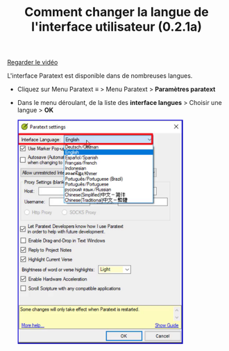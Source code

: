 ﻿---
title: Comment changer la langue de l'interface utilisateur (0.2.1a)
---

[Regarder le vidéo](https://vimeopro.com/lingtransoft/paratext9fr/video/410254311)

L'interface Paratext est disponible dans de nombreuses langues.

-   Cliquez sur Menu Paratext **≡** \>  Menu Paratext \> **Paramètres paratext**
-   Dans le menu déroulant, de la liste des **interface langues** \> Choisir une langue \> **OK**

    ![](../media/b758b2b17d83be3583c84cccf83320a8.png)

